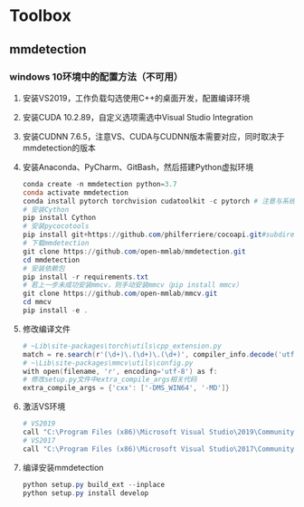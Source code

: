 # Toolbox

## mmdetection

### windows 10环境中的配置方法（不可用）

1. 安装VS2019，工作负载勾选使用C++的桌面开发，配置编译环境

2. 安装CUDA 10.2.89，自定义选项需选中Visual Studio Integration

3. 安装CUDNN 7.6.5，注意VS、CUDA与CUDNN版本需要对应，同时取决于mmdetection的版本

4. 安装Anaconda、PyCharm、GitBash，然后搭建Python虚拟环境

   ```powershell
   conda create -n mmdetection python=3.7
   conda activate mmdetection
   conda install pytorch torchvision cudatoolkit -c pytorch # 注意与系统CUDA版本一致，PyTorch版本取决于CUDA以及mmdetection的版本
   # 安装Cython
   pip install Cython
   # 安装pycocotools
   pip install git+https://github.com/philferriere/cocoapi.git#subdirectory=PythonAPI
   # 下载mmdetection
   git clone https://github.com/open-mmlab/mmdetection.git
   cd mmdetection
   # 安装依赖包
   pip install -r requirements.txt
   # 若上一步未成功安装mmcv，则手动安装mmcv（pip install mmcv）
   git clone https://github.com/open-mmlab/mmcv.git
   cd mmcv
   pip install -e .
   ```

5. 修改编译文件

   ```powershell
   # ~Lib\site-packages\torch\utils\cpp_extension.py
   match = re.search(r'(\d+)\.(\d+)\.(\d+)', compiler_info.decode('utf8', 'ignore').strip())
   # ~\Lib\site-packages\mmcv\utils\config.py
   with open(filename, 'r', encoding='utf-8') as f:
   # 修改setup.py文件中extra_compile_args相关代码
   extra_compile_args = {'cxx': ['-DMS_WIN64', '-MD']}
   ```

6. 激活VS环境

   ```powershell
   # VS2019
   call "C:\Program Files (x86)\Microsoft Visual Studio\2019\Community\VC\Auxiliary\Build\vcvars64.bat"
   # VS2017
   call "C:\Program Files (x86)\Microsoft Visual Studio\2017\Community\VC\Auxiliary\Build\vcvars64.bat"
   ```

7. 编译安装mmdetection

   ```powershell
   python setup.py build_ext --inplace
   python setup.py install develop
   ```

